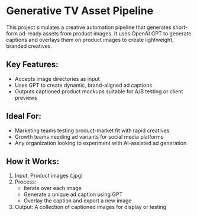 Generative TV Asset Pipeline
============================

This project simulates a creative automation pipeline that generates short-form ad-ready assets from product images. 
It uses OpenAI GPT to generate captions and overlays them on product images to create lightweight, branded creatives.

Key Features:
-------------
- Accepts image directories as input
- Uses GPT to create dynamic, brand-aligned ad captions
- Outputs captioned product mockups suitable for A/B testing or client previews

Ideal For:
----------
- Marketing teams testing product-market fit with rapid creatives
- Growth teams needing ad variants for social media platforms
- Any organization looking to experiment with AI-assisted ad generation

How it Works:
-------------
1. Input: Product images (.jpg)
2. Process:
   - Iterate over each image
   - Generate a unique ad caption using GPT
   - Overlay the caption and export a new image
3. Output: A collection of captioned images for display or testing
